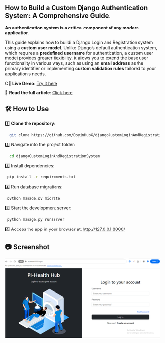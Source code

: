 ## How to Build a Custom Django Authentication System: A Comprehensive Guide.

**An authentication system is a critical component of any modern application**. 

This guide explains how to buildi a Django Login and Registration system using a **custom user model**. Unlike Django’s default authentication system, which requires a **predefined username** for authentication, a custom user model provides greater flexibility. It allows you to extend the base user functionality in various ways, such as using an **email address** as the primary identifier or implementing **custom validation rules** tailored to your application's needs.

C🔗 **Live Demo**: [Try it here](https://pihealth-pwx6.onrender.com/register/)  

📖 **Read the full article**: [Click here]()  

## 🛠️ How to Use  

1️⃣ **Clone the repository:**  

 ```sh
   git clone https://github.com/DoyinHubX/djangoCustomLoginAndRegistrationSystem.git
 ```

2️⃣ Navigate into the project folder:

 ```sh
   cd djangoCustomLoginAndRegistrationSystem
 ```

3️⃣ Install dependencies:

 ```sh
  pip install -r requirements.txt
 ```

4️⃣ Run database migrations:

 ```sh
  python manage.py migrate
 ```

5️⃣ Start the development server:

 ```sh
  python manage.py runserver
 ```
 
6️⃣ Access the app in your browser at: http://127.0.0.1:8000/


## 📷 Screenshot  

![Authentication Interface](userauth/static/assets/login.png)